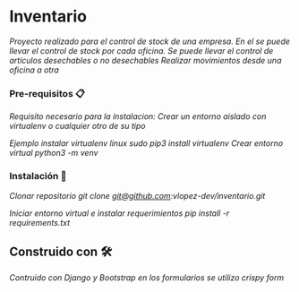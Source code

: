 # Inventario
_Proyecto realizado para el control de stock de una empresa. En el se puede llevar el control de stock por cada oficina._
_Se puede llevar el control de artículos desechables o no desechables_
_Realizar movimientos desde una oficina  a otra_



### Pre-requisitos 📋
_Requisito necesario para la instalacion:_
_Crear un entorno aislado con virtualenv o cualquier otro de su tipo_

_Ejemplo_
_instalar virtualenv linux_
_sudo pip3 install virtualenv_
_Crear entorno virtual_
_python3 -m venv_




### Instalación 🔧

_Clonar repositorio_
_git clone git@github.com:vlopez-dev/inventario.git_

_Iniciar entorno virtual e instalar requerimientos_
_pip install -r requirements.txt_

## Construido con 🛠️
_Contruido con Django y Bootstrap en los formularios se utilizo crispy form_ 





```